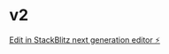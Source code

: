 # v2

[Edit in StackBlitz next generation editor ⚡️](https://stackblitz.com/~/github.com/ticoAutomate/v2)